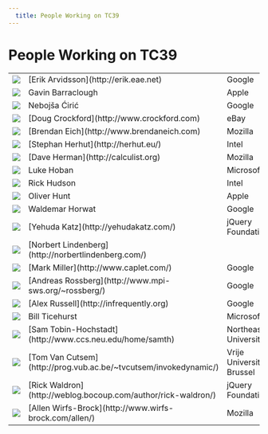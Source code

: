 ```yaml
---
  title: People Working on TC39
---
```


# People Working on TC39

<table class="people">
<tr><td><img src="../../public/images/people/erik-arvidsson.jpg"/></td><td class="name">[Erik Arvidsson](http://erik.eae.net)</td><td>Google</td></tr>
<tr><td><img src="../../public/images/people/unknown-person.jpg"/></td><td class="name">Gavin Barraclough</td><td>Apple</td></tr>
<tr><td><img src="../../public/images/people/nebojsa-ciric.jpg"/></td><td class="name">Neboj&scaron;a &#262;iri&#263;</td><td>Google</td></tr>
<tr><td><img src="../../public/images/people/doug-crockford.jpg"/></td><td class="name">[Doug Crockford](http://www.crockford.com)</td><td>eBay</td></tr>
<tr><td><img src="../../public/images/people/brendan-eich.jpg"/></td><td class="name">[Brendan Eich](http://www.brendaneich.com)</td><td>Mozilla</td></tr>
<tr><td><img src="../../public/images/people/stephan-herhut.jpg"/></td><td class="name">[Stephan Herhut](http://herhut.eu/)</td><td>Intel</td></tr>
<tr><td><img src="../../public/images/people/dave-herman.jpg"/></td><td class="name">[Dave Herman](http://calculist.org)</td><td>Mozilla</td></tr>
<tr><td><img src="../../public/images/people/luke-hoban.jpg"/></td><td class="name">Luke Hoban</td><td>Microsoft</td></tr>
<tr><td><img src="../../public/images/people/rick-hudson.jpg"/></td><td class="name">Rick Hudson</td><td>Intel</td></tr>
<tr><td><img src="../../public/images/people/oliver-hunt.jpg"/></td><td class="name">Oliver Hunt</td><td>Apple</td></tr>
<tr><td><img src="../../public/images/people/waldemar-horwat.jpg"/></td><td class="name">Waldemar Horwat</td><td>Google</td></tr>
<tr><td><img src="../../public/images/people/yehuda-katz.jpg"/></td><td class="name">[Yehuda Katz](http://yehudakatz.com/)</td><td>jQuery Foundation</td></tr>
<tr><td><img src="../../public/images/people/norbert-lindenberg.jpg"/></td><td class="name">[Norbert Lindenberg](http://norbertlindenberg.com/)</td><td></td></tr>
<tr><td><img src="../../public/images/people/mark-miller.jpg"/></td><td class="name">[Mark Miller](http://www.caplet.com/)</td><td>Google</td></tr>
<tr><td><img src="../../public/images/people/andreas-rossberg.jpg"/></td><td class="name">[Andreas Rossberg](http://www.mpi-sws.org/~rossberg/)</td><td>Google</td></tr>
<tr><td><img src="../../public/images/people/alex-russell.jpg"/></td><td class="name">[Alex Russell](http://infrequently.org)</td><td>Google</td></tr>
<tr><td><img src="../../public/images/people/bill-ticehurst.jpg"/></td><td class="name">Bill Ticehurst</td><td>Microsoft</td></tr>
<tr><td><img src="../../public/images/people/sam-tobin-hochstadt.jpg"/></td><td class="name">[Sam Tobin-Hochstadt](http://www.ccs.neu.edu/home/samth)</td><td>Northeastern University</td></tr>
<tr><td><img src="../../public/images/people/tom-van-cutsem.jpg"/></td><td class="name">[Tom Van Cutsem](http://prog.vub.ac.be/~tvcutsem/invokedynamic/)</td><td>Vrije Universiteit Brussel</td></tr>
<tr><td><img src="../../public/images/people/rick-waldron.jpg"/></td><td class="name">[Rick Waldron](http://weblog.bocoup.com/author/rick-waldron/)</td><td>jQuery Foundation</td></tr>
<tr><td><img src="../../public/images/people/allen-wirfs-brock.jpg"/></td><td class="name">[Allen Wirfs-Brock](http://www.wirfs-brock.com/allen/)</td><td>Mozilla</td></tr>
</table>
